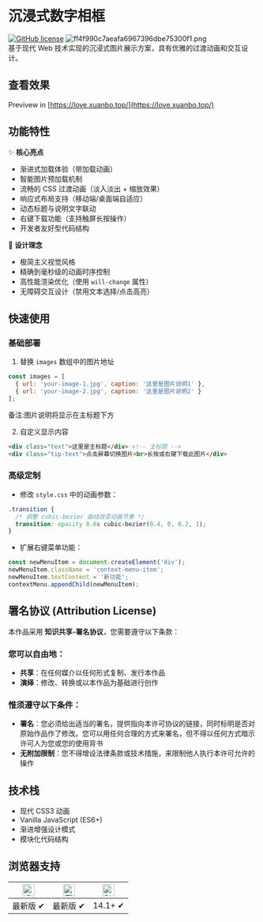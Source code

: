 # 沉浸式数字相框

[![GitHub license](https://img.shields.io/badge/license-MIT-blue.svg)](LICENSE)
![ff4f990c7aeafa6967396dbe75300f1.png](https://bu.dusays.com/2025/03/22/67deb759b8438.png)<br>
基于现代 Web 技术实现的沉浸式图片展示方案，具有优雅的过渡动画和交互设计。
## 查看效果
Previvew in [https://love.xuanbo.top/](https://love.xuanbo.top/)
## 功能特性

✨ **核心亮点**
- 渐进式加载体验（带加载动画）
- 智能图片预加载机制
- 流畅的 CSS 过渡动画（淡入淡出 + 缩放效果）
- 响应式布局支持（移动端/桌面端自适应）
- 动态标题与说明文字联动
- 右键下载功能（支持触屏长按操作）
- 开发者友好型代码结构

🎨 **设计理念**
- 极简主义视觉风格
- 精确到毫秒级的动画时序控制
- 高性能渲染优化（使用 `will-change` 属性）
- 无障碍交互设计（禁用文本选择/点击高亮）

## 快速使用

### 基础部署
1. 替换 `images` 数组中的图片地址

```javascript
const images = [
  { url: 'your-image-1.jpg', caption: '这里是图片说明1' },
  { url: 'your-image-2.jpg', caption: '这里是图片说明2' }
];
```
备注:图片说明将显示在主标题下方


2. 自定义显示内容

```html
<div class="text">这里是主标题</div> <!-- 主标题 -->
<div class="tip-text">点击屏幕切换图片<br>长按或右键下载此图片</div>
```

### 高级定制
- 修改 `style.css` 中的动画参数：

```css
.transition {
  /* 调整 cubic-bezier 曲线改变动画节奏 */
  transition: opacity 0.6s cubic-bezier(0.4, 0, 0.2, 1);
}
```

- 扩展右键菜单功能：

```javascript
const newMenuItem = document.createElement('div');
newMenuItem.className = 'context-menu-item';
newMenuItem.textContent = '新功能';
contextMenu.appendChild(newMenuItem);
```

## 署名协议 (Attribution License)

本作品采用 **知识共享-署名协议**，您需要遵守以下条款：

### 您可以自由地：
- **共享**：在任何媒介以任何形式复制、发行本作品
- **演绎**：修改、转换或以本作品为基础进行创作

### 惟须遵守以下条件：
- **署名**：您必须给出适当的署名，提供指向本许可协议的链接，同时标明是否对原始作品作了修改。您可以用任何合理的方式来署名，但不得以任何方式暗示许可人为您或您的使用背书
- **无附加限制**：您不得增设法律条款或技术措施，来限制他人执行本许可允许的操作

## 技术栈
- 现代 CSS3 动画
- Vanilla JavaScript (ES6+)
- 渐进增强设计模式
- 模块化代码结构

## 浏览器支持

| [<img src="https://raw.githubusercontent.com/alrra/browser-logos/master/src/chrome/chrome_48x48.png" alt="Chrome" width="24">](https://www.google.com/chrome/) | [<img src="https://raw.githubusercontent.com/alrra/browser-logos/master/src/firefox/firefox_48x48.png" alt="Firefox" width="24">](https://www.mozilla.org/firefox/) | [<img src="https://raw.githubusercontent.com/alrra/browser-logos/master/src/safari/safari_48x48.png" alt="Safari" width="24">](https://www.apple.com/safari/) |
|:---:|:---:|:---:|
| 最新版 ✔ | 最新版 ✔ | 14.1+ ✔ |
